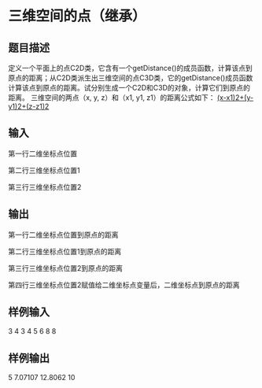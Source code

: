  # 三维空间的点（继承）
 ## 题目描述
 定义一个平面上的点C2D类，它含有一个getDistance()的成员函数，计算该点到原点的距离；从C2D类派生出三维空间的点C3D类，它的getDistance()成员函数计算该点到原点的距离。试分别生成一个C2D和C3D的对象，计算它们到原点的距离。
 三维空间的两点（x, y, z）和（x1, y1, z1）的距离公式如下：
 [(x-x1)2+(y-y1)2+(z-z1)2](1/2)
 ## 输入
 第一行二维坐标点位置
 
 第二行三维坐标点位置1
 
 第三行三维坐标点位置2
 
 ## 输出
 第一行二维坐标点位置到原点的距离
 
 第二行三维坐标点位置1到原点的距离
 
 第三行三维坐标点位置2到原点的距离
 
 第四行三维坐标点位置2赋值给二维坐标点变量后，二维坐标点到原点的距离
 
 ## 样例输入
 3 4
 3 4 5
 6 8 8
 ## 样例输出
 5
 7.07107
 12.8062
 10
 
